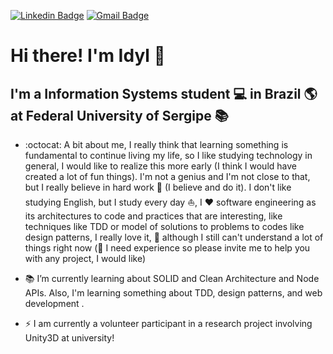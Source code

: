[![Linkedin Badge](https://img.shields.io/badge/-LinkedIn-blue?style=for-the-badge&logo=Linkedin&logoColor=white&link=https:https://www.linkedin.com/in/idylicaro/)](https://www.linkedin.com/in/idylicaro/)
[![Gmail Badge](https://img.shields.io/badge/-Gmail-c14438?style=for-the-badge&logo=Gmail&logoColor=white&link=mailto:idylicaro.se@gmail.com)](mailto:idylicaro.se@gmail.com)
# Hi there! I'm Idyl 👋
## I'm a Information Systems student 💻 in Brazil 🌎 at Federal University of Sergipe :books:

- :octocat: A bit about me, I really think that learning something is fundamental to continue living my life, so I like studying technology in general, I would like to realize this more early (I think I would have created a lot of fun things). I'm not a genius and I'm not close to that, but I really believe in hard work :blue_book: (I believe and do it). I don't like studying English, but I study every day :boat:, I :heart: software engineering as its architectures to code and practices that are interesting, like techniques like TDD or model of solutions to problems to codes like design patterns, I really love it, :beginner: although I still can't understand a lot of things right now (:crossed_flags: I need experience so please invite me to help you with any project, I would like)


- :books: I’m currently learning about SOLID and Clean Architecture and Node APIs. Also, I'm learning something about TDD, design patterns, and web development .

- ⚡ I am currently a volunteer participant in a research project involving Unity3D at university!
